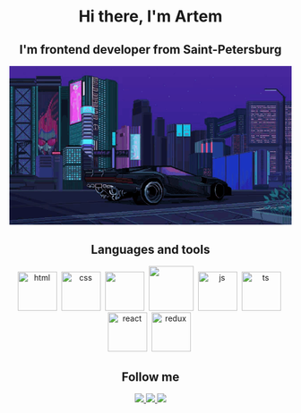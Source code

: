 <div>
<h1 align="center">Hi there,  I'm Artem</h1>
<h2 align="center">I'm frontend developer from Saint-Petersburg</h2>
</div>

<div align="center">
<img src="https://github.com/southatelove/southatelove/blob/main/cyberpunk2077-sports-car.gif">
</div>

<h2 align="center">Languages and tools</h2>

<div align="center">
<img src="https://cdn.jsdelivr.net/gh/devicons/devicon/icons/html5/html5-original.svg" title="html"
width=70 height=70/>&nbsp;
<img src="https://cdn.jsdelivr.net/gh/devicons/devicon/icons/css3/css3-original.svg" title="css"
width=70 height=70/>&nbsp;
<img src="https://cdn.jsdelivr.net/gh/devicons/devicon/icons/sass/sass-original.svg" width=70 height=70/>&nbsp;
<img src="https://cdn.jsdelivr.net/gh/devicons/devicon/icons/tailwindcss/tailwindcss-original-wordmark.svg" width=80 height=80/>&nbsp;
<img src="https://cdn.jsdelivr.net/gh/devicons/devicon/icons/javascript/javascript-original.svg" title="js"
width=70 height=70 />&nbsp;
<img src="https://cdn.jsdelivr.net/gh/devicons/devicon/icons/typescript/typescript-original.svg" title="ts"
width=70 height=70/>&nbsp;
<img src="https://cdn.jsdelivr.net/gh/devicons/devicon/icons/react/react-original.svg" title="react"
width=70 height=70/>&nbsp;
<img src="https://cdn.jsdelivr.net/gh/devicons/devicon/icons/redux/redux-original.svg" title="redux"
width=70 height=70/>&nbsp;

</div>

<h2 align="center">Follow me</h2>

<div align="center">
<a href="https://www.linkedin.com/in/artem-vasilev-b68a79272/">
<img src="https://img.shields.io/badge/LinkedIn-0077B5?style=for-the-badge&logo=linkedin&logoColor=white">
</a>
<a href="https://t.me/southatelove/">
<img src="https://img.shields.io/badge/TELEGRAM-0077B5?style=for-the-badge&logo=telegram&logoColor=white">
</a>
<a href="https://vk.com/southatelove">
<img src="https://img.shields.io/badge/VKONTAKTE-0077B5?style=for-the-badge&logo=VK&logoColor=white">
</a>
</div>

